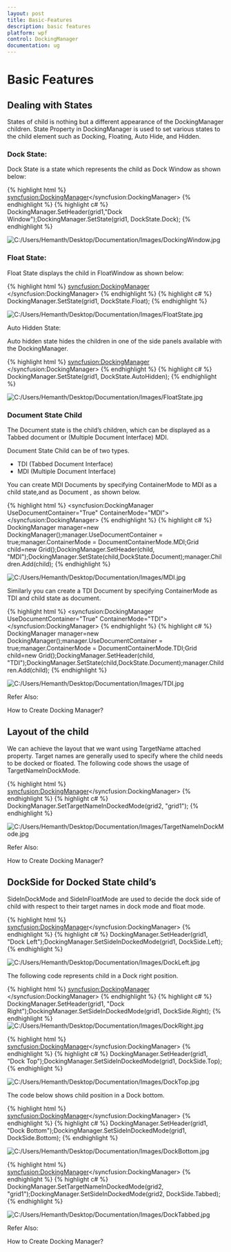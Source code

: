 ```yaml
---
layout: post
title: Basic-Features
description: basic features
platform: wpf
control: DockingManager
documentation: ug
---
```


# Basic Features

## Dealing with States

States of child is nothing but a different appearance of the DockingManager children.  State Property in DockingManager is used to set various states to the child element such as Docking, Floating, Auto Hide, and Hidden.

### Dock State:

Dock State is a state which represents the child as Dock Window as shown below:



{% highlight html %}
<syncfusion:DockingManager><Grid Name="grid1" syncfusion:DockingManager.State="Dock"   syncfusion:DockingManager.Header="Dock Window"/></syncfusion:DockingManager>
{% endhighlight  %}
{% highlight c# %}
DockingManager.SetHeader(grid1,"Dock Window");DockingManager.SetState(grid1, DockState.Dock);
{% endhighlight %}


![C:/Users/Hemanth/Desktop/Documentation/Images/DockingWindow.jpg](Basic-Features_images/Basic-Features_img1.jpeg)



### Float State:

Float State displays the child in FloatWindow as shown below:



{% highlight html %}
<syncfusion:DockingManager>   <Grid Name="grid1" syncfusion:DockingManager.State="Float"/></syncfusion:DockingManager>
{% endhighlight  %}
{% highlight c# %}
DockingManager.SetState(grid1, DockState.Float);
{% endhighlight  %}


![C:/Users/Hemanth/Desktop/Documentation/Images/FloatState.jpg](Basic-Features_images/Basic-Features_img2.jpeg)



Auto Hidden State:

Auto hidden state hides the children in one of the side panels available with the DockingManager.



{% highlight html %}
<syncfusion:DockingManager>   <Grid Name="grid1" syncfusion:DockingManager.State="AutoHidden"/></syncfusion:DockingManager>
{% endhighlight  %}
{% highlight c# %}
DockingManager.SetState(grid1, DockState.AutoHidden);
{% endhighlight  %}


![C:/Users/Hemanth/Desktop/Documentation/Images/FloatState.jpg](Basic-Features_images/Basic-Features_img3.jpeg)



### Document State Child

The Document state is the child’s children, which can be displayed as a Tabbed document or (Multiple Document Interface) MDI.

Document State Child can be of two types.

* TDI (Tabbed Document Interface)
* MDI (Multiple Document Interface)

You can create MDI Documents by specifying ContainerMode to MDI as a child state,and as Document , as shown below.



{% highlight html %}
<syncfusion:DockingManager UseDocumentContainer="True" ContainerMode="MDI"><Grid Name="grid1" syncfusion:DockingManager.State="Document" syncfusion:DockingManager.Header="MDI"/></syncfusion:DockingManager>
{% endhighlight %}
{% highlight c# %}
 DockingManager manager=new DockingManager();manager.UseDocumentContainer = true;manager.ContainerMode = DocumentContainerMode.MDI;Grid child=new Grid();DockingManager.SetHeader(child, "MDI");DockingManager.SetState(child,DockState.Document);manager.Children.Add(child);
{% endhighlight  %}


![C:/Users/Hemanth/Desktop/Documentation/Images/MDI.jpg](Basic-Features_images/Basic-Features_img4.jpeg)



Similarly you can create a TDI Document by specifying ContainerMode as TDI and child state as document.



{% highlight html %}
<syncfusion:DockingManager UseDocumentContainer="True" ContainerMode="TDI"><Grid Name="grid1" syncfusion:DockingManager.State="Document" syncfusion:DockingManager.Header="TDI"/></syncfusion:DockingManager>
{% endhighlight %}
{% highlight c# %}
 DockingManager manager=new DockingManager();manager.UseDocumentContainer = true;manager.ContainerMode = DocumentContainerMode.TDI;Grid child=new Grid();DockingManager.SetHeader(child, "TDI");DockingManager.SetState(child,DockState.Document);manager.Children.Add(child);
{% endhighlight  %}


![C:/Users/Hemanth/Desktop/Documentation/Images/TDI.jpg](Basic-Features_images/Basic-Features_img5.jpeg)



Refer Also:

How to Create Docking Manager?

## Layout of the child

We can achieve the layout that we want using TargetName attached property.  Target names are generally used to specify where the child needs to be docked or floated. The following code shows the usage of TargetNameInDockMode.



{% highlight html %}
<syncfusion:DockingManager><Grid Name="grid1" syncfusion:DockingManager.Header="grid1"/><Grid Name="grid2" syncfusion:DockingManager.Header="grid2" syncfusion:DockingManager.TargetNameInDockedMode="grid1" syncfusion:DockingManager.SideInDockedMode="Bottom"/></syncfusion:DockingManager>
{% endhighlight  %}
{% highlight c# %}
DockingManager.SetTargetNameInDockedMode(grid2, "grid1");
{% endhighlight  %}


![C:/Users/Hemanth/Desktop/Documentation/Images/TargetNameInDockMode.jpg](Basic-Features_images/Basic-Features_img6.jpeg)



Refer Also:

How to Create Docking Manager?

## DockSide for Docked State child’s

SideInDockMode and SideInFloatMode are used to decide the dock side of child with respect to their target names in dock mode and float mode.



{% highlight html %}
<syncfusion:DockingManager><Grid Name="grid1" syncfusion:DockingManager.SideInDockedMode="Left" syncfusion:DockingManager.Header="Dock Left"/></syncfusion:DockingManager>
{% endhighlight  %}
{% highlight c# %}
DockingManager.SetHeader(grid1, "Dock Left");DockingManager.SetSideInDockedMode(grid1, DockSide.Left);
{% endhighlight  %}


![C:/Users/Hemanth/Desktop/Documentation/Images/DockLeft.jpg](Basic-Features_images/Basic-Features_img7.jpeg)



The following code represents child in a Dock right position.



{% highlight html %}
<syncfusion:DockingManager>            <Grid Name="grid1" syncfusion:DockingManager.SideInDockedMode="Right" syncfusion:DockingManager.Header="Dock Right"/>        </syncfusion:DockingManager>
{% endhighlight  %}
{% highlight c# %}
DockingManager.SetHeader(grid1, "Dock Right");DockingManager.SetSideInDockedMode(grid1, DockSide.Right);
{% endhighlight  %}
![C:/Users/Hemanth/Desktop/Documentation/Images/DockRight.jpg](Basic-Features_images/Basic-Features_img8.jpeg)





{% highlight html %}
<syncfusion:DockingManager><Grid Name="grid1" syncfusion:DockingManager.SideInDockedMode="Top"/></syncfusion:DockingManager>
{% endhighlight  %}
{% highlight c# %}
DockingManager.SetHeader(grid1, "Dock Top");DockingManager.SetSideInDockedMode(grid1, DockSide.Top);
{% endhighlight %}


![C:/Users/Hemanth/Desktop/Documentation/Images/DockTop.jpg](Basic-Features_images/Basic-Features_img9.jpeg)



The code below shows child position in a Dock bottom.



{% highlight html %}
<syncfusion:DockingManager><Grid Name="grid1" syncfusion:DockingManager.SideInDockedMode="Bottom" syncfusion:DockingManager.Header="Dock Bottom"/></syncfusion:DockingManager>
{% endhighlight %}
{% highlight c# %}
DockingManager.SetHeader(grid1, "Dock Bottom");DockingManager.SetSideInDockedMode(grid1, DockSide.Bottom);
{% endhighlight  %}


![C:/Users/Hemanth/Desktop/Documentation/Images/DockBottom.jpg](Basic-Features_images/Basic-Features_img10.jpeg)




{% highlight html %}
<syncfusion:DockingManager><Grid Name="grid1" syncfusion:DockingManager.Header="grid1"/><Grid Name="grid2" syncfusion:DockingManager.TargetNameInDockedMode="grid1" syncfusion:DockingManager.Header="grid2" syncfusion:DockingManager.SideInDockedMode="Tabbed" /></syncfusion:DockingManager>
{% endhighlight  %}
{% highlight c# %}
DockingManager.SetTargetNameInDockedMode(grid2, "grid1");DockingManager.SetSideInDockedMode(grid2, DockSide.Tabbed);
{% endhighlight  %}


![C:/Users/Hemanth/Desktop/Documentation/Images/DockTabbed.jpg](Basic-Features_images/Basic-Features_img11.jpeg)



Refer Also:

How to Create Docking Manager?

